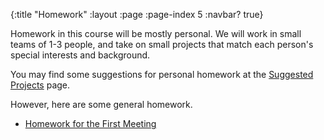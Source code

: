 {:title "Homework"
 :layout :page
 :page-index 5
 :navbar? true}

Homework in this course will be mostly personal. We will work in small teams of 1-3 people, and take on small projects that match each person's special interests and background.

You may find some suggestions for personal homework at the [Suggested Projects](../pages-output/suggested-projects/) page.

However, here are some general homework.

- [Homework for the First Meeting](../../posts-output/2018-12-05-homework-for-the-first-meeting)
